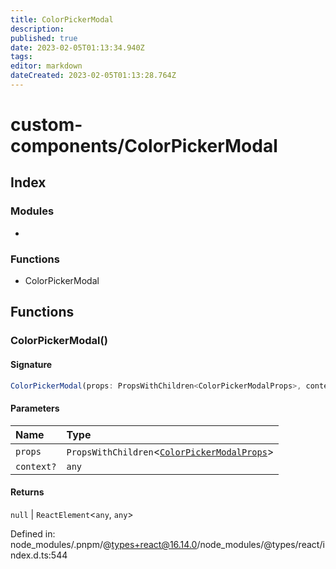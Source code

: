 ```yaml
---
title: ColorPickerModal
description: 
published: true
date: 2023-02-05T01:13:34.940Z
tags: 
editor: markdown
dateCreated: 2023-02-05T01:13:28.764Z
---
```


# custom-components/ColorPickerModal

## Index

### Modules

- <internal>

### Functions

- ColorPickerModal

## Functions

### ColorPickerModal()

#### Signature

```ts
ColorPickerModal(props: PropsWithChildren<ColorPickerModalProps>, context?: any): null | ReactElement<any, any>;
```

#### Parameters

| Name | Type |
| :------ | :------ |
| `props` | `PropsWithChildren`\<[`ColorPickerModalProps`](_internal_#colorpickermodalprops)\> |
| `context?` | `any` |

#### Returns

`null` \| `ReactElement`\<`any`, `any`\>

Defined in:  node\_modules/.pnpm/@types+react@16.14.0/node\_modules/@types/react/index.d.ts:544
